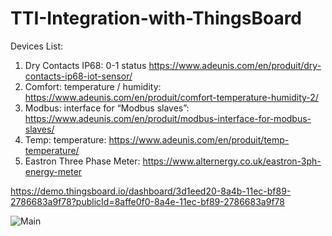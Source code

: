 # TTI-Integration-with-ThingsBoard
Devices List:
1. Dry Contacts IP68: 0-1 status https://www.adeunis.com/en/produit/dry-contacts-ip68-iot-sensor/
2. Comfort: temperature / humidity: https://www.adeunis.com/en/produit/comfort-temperature-humidity-2/
3. Modbus: interface for “Modbus slaves”: https://www.adeunis.com/en/produit/modbus-interface-for-modbus-slaves/
4. Temp: temperature: https://www.adeunis.com/en/produit/temp-temperature/
5. Eastron Three Phase Meter: https://www.alternergy.co.uk/eastron-3ph-energy-meter


https://demo.thingsboard.io/dashboard/3d1eed20-8a4b-11ec-bf89-2786683a9f78?publicId=8affe0f0-8a4e-11ec-bf89-2786683a9f78

![Main](https://demo.thingsboard.io/dashboard/3d1eed20-8a4b-11ec-bf89-2786683a9f78?publicId=8affe0f0-8a4e-11ec-bf89-2786683a9f78)
